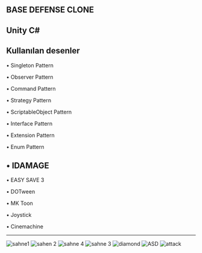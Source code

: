 BASE DEFENSE CLONE
---
Unity C#
---
Kullanılan desenler     
---
&#8226; Singleton Pattern

&#8226; Observer Pattern

&#8226; Command Pattern

&#8226; Strategy Pattern

&#8226; ScriptableObject Pattern

&#8226; Interface Pattern

&#8226; Extension Pattern

&#8226; Enum Pattern

&#8226; IDAMAGE
---

&#8226; EASY SAVE 3

&#8226; DOTween

&#8226; MK Toon

&#8226; Joystick

&#8226; Cinemachine

---
![sahne1](https://github.com/yunusokur0/BaseDefense-Clone/assets/114630722/6d0b96b4-939c-43cb-be1c-135d5299c086)
![sahen 2](https://github.com/yunusokur0/BaseDefense-Clone/assets/114630722/e1139151-6d69-439b-b547-396fc59607a6)
![sahne 4](https://github.com/yunusokur0/BaseDefense-Clone/assets/114630722/9b3f63ff-c774-4b0b-a4c4-716d45e23e78)
![sahne 3](https://github.com/yunusokur0/BaseDefense-Clone/assets/114630722/ea0e016d-2689-4f68-9113-71451798d7c1)
![diamond](https://github.com/yunusokur0/BaseDefense-Clone/assets/114630722/58f86511-057a-4c52-a85c-2213d93e54f2)
![ASD](https://github.com/yunusokur0/BaseDefense-Clone/assets/114630722/12def49e-554e-439e-96f3-bec34d4ee3c8)
![attack](https://github.com/yunusokur0/BaseDefense-Clone/assets/114630722/7df613f4-e7aa-456a-8e72-36e02ecce5eb)
